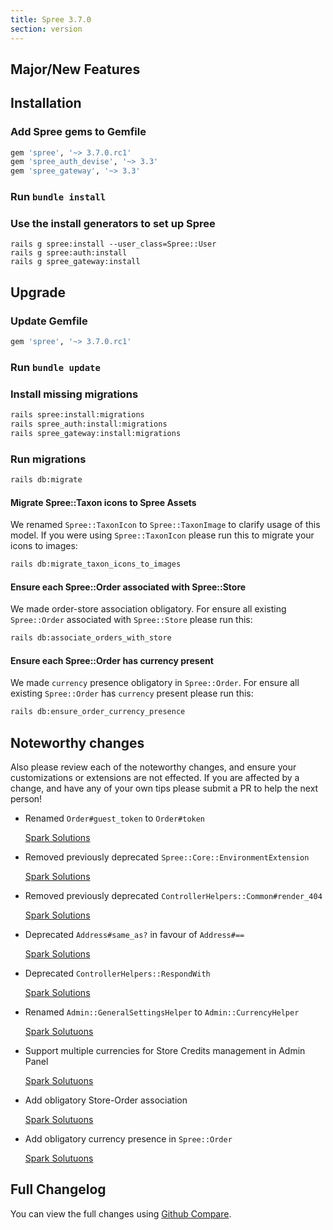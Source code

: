 ```yaml
---
title: Spree 3.7.0
section: version
---
```


## Major/New Features

## Installation

### Add Spree gems to Gemfile
```ruby
gem 'spree', '~> 3.7.0.rc1'
gem 'spree_auth_devise', '~> 3.3'
gem 'spree_gateway', '~> 3.3'
```

### Run `bundle install`

### Use the install generators to set up Spree

```shell
rails g spree:install --user_class=Spree::User
rails g spree:auth:install
rails g spree_gateway:install
```

## Upgrade

### Update Gemfile

```ruby
gem 'spree', '~> 3.7.0.rc1'
```

### Run `bundle update`

### Install missing migrations

```bash
rails spree:install:migrations
rails spree_auth:install:migrations
rails spree_gateway:install:migrations
```

### Run migrations

```bash
rails db:migrate
```

#### Migrate Spree::Taxon icons to Spree Assets

We renamed `Spree::TaxonIcon` to `Spree::TaxonImage` to clarify usage of this model.
If you were using `Spree::TaxonIcon` please run this to migrate your icons to images:

```bash
rails db:migrate_taxon_icons_to_images
```

#### Ensure each Spree::Order associated with Spree::Store

We made order-store association obligatory.
For ensure all existing `Spree::Order` associated with `Spree::Store` please run this:

```bash
rails db:associate_orders_with_store
```

#### Ensure each Spree::Order has currency present

We made `currency` presence obligatory in `Spree::Order`.
For ensure all existing `Spree::Order` has `currency` present please run this:

```bash
rails db:ensure_order_currency_presence
```

## Noteworthy changes

Also please review each of the noteworthy changes, and ensure your customizations
or extensions are not effected. If you are affected by a change, and have any
of your own tips please submit a PR to help the next person!

* Renamed `Order#guest_token` to `Order#token`

  [Spark Solutions](https://github.com/spree/spree/pull/8826)

* Removed previously deprecated `Spree::Core::EnvironmentExtension`

  [Spark Solutions](https://github.com/spree/spree/pull/8782)

* Removed previously deprecated `ControllerHelpers::Common#render_404`

  [Spark Solutions](https://github.com/spree/spree/pull/8782)

* Deprecated `Address#same_as?` in favour of `Address#==`

  [Spark Solutions](https://github.com/spree/spree/pull/8386)

* Deprecated `ControllerHelpers::RespondWith`

  [Spark Solutions](https://github.com/spree/spree/pull/9081)

* Renamed `Admin::GeneralSettingsHelper` to `Admin::CurrencyHelper`

  [Spark Solutuons](https://github.com/spree/spree/pull/8912)

* Support multiple currencies for Store Credits management in Admin Panel

  [Spark Solutuons](https://github.com/spree/spree/pull/8912)

* Add obligatory Store-Order association

  [Spark Solutuons](https://github.com/spree/spree/pull/8926)

* Add obligatory currency presence in `Spree::Order`

  [Spark Solutuons](https://github.com/spree/spree/pull/8927)

## Full Changelog

You can view the full changes using [Github Compare](https://github.com/spree/spree/compare/3-6-stable...3-7-stable).

